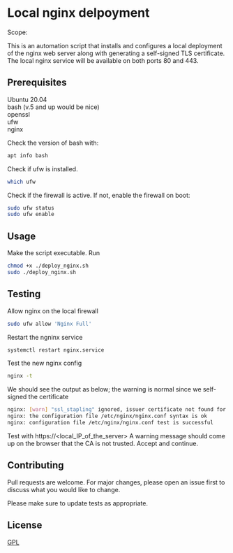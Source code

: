 # Local nginx delpoyment

Scope: 

This is an automation script that installs and configures a local deployment of the nginx web server along with generating a self-signed TLS
certificate. The local nginx service will be available on both ports 80 and 443. 

## Prerequisites

Ubuntu 20.04   
bash (v.5 and up would be nice) \
openssl \
ufw \
nginx

Check the version of bash with:

```bash
apt info bash
```
Check if ufw is installed. 

```bash
which ufw
```
Check if the firewall is active. If not, enable the firewall on boot:
```bash
sudo ufw status
sudo ufw enable
```

## Usage

Make the script executable. Run

```bash
chmod +x ./deploy_nginx.sh
sudo ./deploy_nginx.sh
```
## Testing

Allow nginx on the local firewall

```bash
sudo ufw allow 'Nginx Full'
````

Restart the ngninx service

```bash
systemctl restart nginx.service
```

Test the new nginx config

```bash
nginx -t
```

We should see the output as below; the warning is normal since we self-signed the certificate

```bash
nginx: [warn] "ssl_stapling" ignored, issuer certificate not found for certificate "/etc/ssl/certs/localhost.crt"
nginx: the configuration file /etc/nginx/nginx.conf syntax is ok
nginx: configuration file /etc/nginx/nginx.conf test is successful
```

Test with https://<local_IP_of_the_server> 
A warning message should come up on the browser that the CA is not trusted. Accept and continue.


## Contributing

Pull requests are welcome. For major changes, please open an issue first
to discuss what you would like to change.

Please make sure to update tests as appropriate.

## License

[GPL](https://choosealicense.com/licenses/gpl-3.0/)
